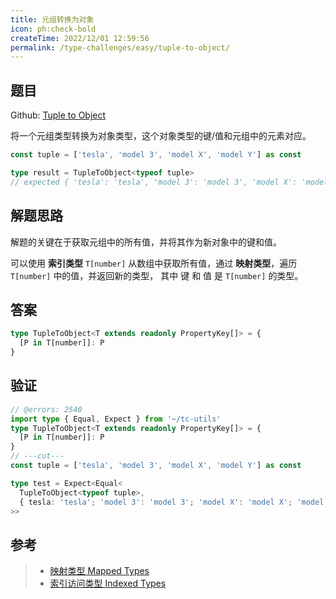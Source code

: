 ```yaml
---
title: 元组转换为对象
icon: ph:check-bold
createTime: 2022/12/01 12:59:56
permalink: /type-challenges/easy/tuple-to-object/
---
```


## 题目

Github: [Tuple to Object](https://github.com/type-challenges/type-challenges/blob/main/questions/)

将一个元组类型转换为对象类型，这个对象类型的键/值和元组中的元素对应。

```ts
const tuple = ['tesla', 'model 3', 'model X', 'model Y'] as const

type result = TupleToObject<typeof tuple> 
// expected { 'tesla': 'tesla', 'model 3': 'model 3', 'model X': 'model X', 'model Y': 'model Y'}
```

## 解题思路

解题的关键在于获取元组中的所有值，并将其作为新对象中的键和值。

可以使用 **索引类型** `T[number]` 从数组中获取所有值，通过 **映射类型**，遍历 `T[number]` 中的值，并返回新的类型，
其中 键 和 值 是 `T[number]` 的类型。

## 答案

```ts
type TupleToObject<T extends readonly PropertyKey[]> = {
  [P in T[number]]: P
}
```

## 验证

```ts twoslash
// @errors: 2540
import type { Equal, Expect } from '~/tc-utils'
type TupleToObject<T extends readonly PropertyKey[]> = {
  [P in T[number]]: P
}
// ---cut---
const tuple = ['tesla', 'model 3', 'model X', 'model Y'] as const

type test = Expect<Equal<
  TupleToObject<typeof tuple>,
  { tesla: 'tesla'; 'model 3': 'model 3'; 'model X': 'model X'; 'model Y': 'model Y' }
>>
```

## 参考

> - [映射类型 Mapped Types](https://www.typescriptlang.org/docs/handbook/2/mapped-types.html)
> - [索引访问类型 Indexed Types](https://www.typescriptlang.org/docs/handbook/2/indexed-access-types.html)
